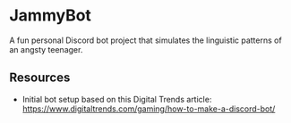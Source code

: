 # JammyBot
A fun personal Discord bot project that simulates the linguistic patterns of an angsty teenager.

## Resources
* Initial bot setup based on this Digital Trends article: https://www.digitaltrends.com/gaming/how-to-make-a-discord-bot/

